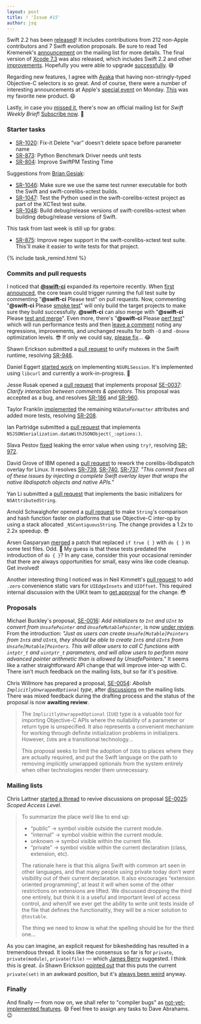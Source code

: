 ```yaml
---
layout: post
title: ! 'Issue #15'
author: jsq
---
```


Swift 2.2 has been [released](https://swift.org/blog/swift-2-2-released/)! It includes contributions from 212 non-Apple contributors and 7 Swift evolution proposals. Be sure to read Ted Kremenek's [announcement](https://lists.swift.org/pipermail/swift-evolution-announce/2016-March/000071.html) on the mailing list for more details. The final version of [Xcode 7.3](https://developer.apple.com/library/mac/releasenotes/DeveloperTools/RN-Xcode/Chapters/xc7_release_notes.html#//apple_ref/doc/uid/TP40001051-CH5-DontLinkElementID_29) was also released, which includes Swift 2.2 and other [improvements](https://twitter.com/Catfish_Man/status/711972673367052288). Hopefully you were able to upgrade [successfully](https://twitter.com/ericasadun/status/712036220818350081). 😅

Regarding new features, I agree with [Ayaka](https://twitter.com/ayanonagon/status/712076521368739840) that having non-stringly-typed Objective-C selectors is so great. And of course, there were a number of interesting announcements at Apple's [special event](http://www.apple.com/apple-events/march-2016/) on Monday. [This](https://twitter.com/stringcode/status/711963672243994625) was my favorite new product. 😄

Lastly, in case you [missed it](https://twitter.com/swiftlybrief/status/711297027276038144), there's now an official mailing list for *Swift Weekly Brief*! [Subscribe now](/subscribe/). 💌

<!--excerpt-->

### Starter tasks

- [SR-1020](https://bugs.swift.org/browse/SR-1020): Fix-it Delete “var” doesn't delete space before parameter name
- [SR-873](https://bugs.swift.org/browse/SR-873): Python Benchmark Driver needs unit tests
- [SR-804](https://bugs.swift.org/browse/SR-804): Improve SwiftPM Testing Time

Suggestions from [Brian Gesiak](https://github.com/SwiftWeekly/swiftweekly.github.io/issues/28):

- [SR-1046](https://bugs.swift.org/browse/SR-1046): Make sure we use the same test runner executable for both the Swift and swift-corelibs-xctest builds.
- [SR-1047](https://bugs.swift.org/browse/SR-1047): Test the Python used in the swift-corelibs-xctest project as part of the XCTest test suite.
- [SR-1048](https://bugs.swift.org/browse/SR-1048): Build debug/release versions of swift-corelibs-xctest when building debug/release versions of Swift.

This task from last week is still up for grabs:

- [SR-875](https://bugs.swift.org/browse/SR-875): Improve regex support in the swift-corelibs-xctest test suite. This'll make it easier to write tests for that project.

{% include task_remind.html %}

### Commits and pull requests

I noticed that [**@swift-ci**](https://github.com/swift-ci) expanded its repertoire recently. When [first announced](https://swift.org/blog/swift-ci/), the core team could trigger running the full test suite by commenting "__@swift-ci__ Please test" on pull requests. Now, commenting "__@swift-ci__ Please [smoke test](https://github.com/apple/swift/pull/1750#issuecomment-199074599)" will only build the target projects to make sure they build successfully. **@swift-ci** can also merge with "__@swift-ci__ Please [test and merge](https://github.com/apple/swift/pull/1764#issuecomment-200186354)". Even more, there's "__@swift-ci__ Please [perf test](https://github.com/apple/swift/pull/1682#issuecomment-199569395)" which will run performance tests and then [leave a comment](https://github.com/apple/swift/pull/1682#issuecomment-199628576) noting any regressions, improvements, and unchanged results for both `-O` and `-Onone` optimization levels. 😎 If only we could say, [please fix](https://github.com/apple/swift/pull/1740#issuecomment-198777108)... 😂

Shawn Erickson submitted a [pull request](https://github.com/apple/swift/pull/1731) to unify mutexes in the Swift runtime, resolving [SR-946](https://bugs.swift.org/browse/SR-946).

Daniel Eggert [started work](https://github.com/apple/swift-corelibs-foundation/pull/299) on implementing `NSURLSession`. It's implemented using `libcurl` and currently a work-in-progress. 👏

Jesse Rusak opened a [pull request](https://github.com/apple/swift/pull/1732) that implements proposal [SE-0037](https://github.com/apple/swift-evolution/blob/master/proposals/0037-clarify-comments-and-operators.md): *Clarify interaction between comments & operators*. This proposal was accepted as a bug, and resolves [SR-186](https://bugs.swift.org/browse/SR-186) and [SR-960](https://bugs.swift.org/browse/SR-960).

Taylor Franklin [implemented](https://github.com/apple/swift-corelibs-foundation/pull/288) the remaining `NSDateFormatter` attributes and added more tests, resolving [SR-208](https://bugs.swift.org/browse/SR-208).

Ian Partridge submitted a [pull request](https://github.com/apple/swift-corelibs-foundation/pull/291) that implements `NSJSONSerialization.dataWithJSONObject(_:options:)`.

Slava Pestov [fixed](https://github.com/apple/swift/commit/ebb8d7392c8f3da07bb299ed0d6a240c0eb07a49) leaking the error value when using `try?`, resolving [SR-972](https://bugs.swift.org/browse/SR-972).

David Grove of IBM opened a [pull request](https://github.com/apple/swift-corelibs-libdispatch/pull/61) to rework the corelibs-libdispatch overlay for Linux. It resolves [SR-739](https://bugs.swift.org/browse/SR-739), [SR-740](https://bugs.swift.org/browse/SR-740), [SR-737](https://bugs.swift.org/browse/SR-737). *"This commit fixes all of these issues by injecting a complete Swift overlay layer that wraps the native libdispatch objects and native APIs."*

Yan Li submitted a [pull request](https://github.com/apple/swift-corelibs-foundation/pull/297) that implements the basic initializers for `NSAttributedString`.

Arnold Schwaighofer opened a [pull request](https://github.com/apple/swift/pull/1797) to make `String`'s comparison and hash function faster on platforms that use Objective-C inter-op by using a stack allocated `_NSContiguousString`. The change provides a 1.2x to 2.2x speedup. 😎

Arsen Gasparyan [merged](https://github.com/apple/swift/pull/1761) a patch that replaced `if true { }` with `do { }` in some test files. Odd. 🤔 My guess is that these tests predated the introduction of `do { }`? In any case, consider this your occasional reminder that there are always opportunities for small, easy wins like code cleanup. Get involved!

Another interesting thing I noticed was in Neil Kimmett's [pull request](https://github.com/apple/swift/pull/1323) to add `.zero` convenience static vars for `UIEdgeInsets` and `UIOffset`. This required internal discussion with the UIKit team to [get approval](https://github.com/apple/swift/pull/1323#issuecomment-199417826) for the change. 😳

### Proposals

Michael Buckley's proposal, [SE-0016](https://github.com/apple/swift-evolution/blob/master/proposals/0016-initializers-for-converting-unsafe-pointers-to-ints.md): *Add initializers to `Int` and `UInt` to convert from `UnsafePointer` and `UnsafeMutablePointer`*, is now [under review](https://lists.swift.org/pipermail/swift-evolution-announce/2016-March/000072.html). From the introduction: *"Just as users can create `Unsafe[Mutable]Pointers` from `Int`s and `UInt`s, they should be able to create `Int`s and `UInt`s from `Unsafe[Mutable]Pointers`. This will allow users to call C functions with `intptr_t` and `uintptr_t` parameters, and will allow users to perform more advanced pointer arithmetic than is allowed by UnsafePointers."* It seems like a rather straightforward API change that will improve inter-op with C. There isn't much feedback on the mailing lists, but so far it's positive.

Chris Willmore has prepared a proposal, [SE-0054](https://github.com/apple/swift-evolution/blob/master/proposals/0054-abolish-iuo.md): *Abolish `ImplicitlyUnwrappedOptional` type*, after [discussions](https://lists.swift.org/pipermail/swift-evolution/Week-of-Mon-20160314/012752.html) on the mailing lists. There was mixed feedback during the drafting process and the status of the proposal is now **awaiting review**.

>The `ImplicitlyUnwrappedOptional` (`IUO`) type is a valuable tool for importing Objective-C APIs where the nullability of a parameter or return type is unspecified. It also represents a convenient mechanism for working through definite initialization problems in initializers. However, `IUO`s are a transitional technology...
>
>This proposal seeks to limit the adoption of `IUO`s to places where they are actually required, and put the Swift language on the path to removing implicitly unwrapped optionals from the system entirely when other technologies render them unnecessary.

### Mailing lists

Chris Lattner [started a thread](https://lists.swift.org/pipermail/swift-evolution/Week-of-Mon-20160314/012604.html) to revive discussions on proposal [SE-0025](https://github.com/apple/swift-evolution/blob/master/proposals/0025-scoped-access-level.md): *Scoped Access Level*.

>To summarize the place we’d like to end up:
>
>- “public” -> symbol visible outside the current module.
>- “internal” -> symbol visible within the current module.
>- unknown -> symbol visible within the current file.
>- “private” -> symbol visible within the current declaration (class, extension, etc).
>
>The rationale here is that this aligns Swift with common art seen in other languages, and that many people using private today don’t *want* visibility out of their current declaration.  It also encourages “extension oriented programming”, at least it will when some of the other restrictions on extensions are lifted.  We discussed dropping the third one entirely, but think it *is* a useful and important level of access control, and when/if we ever get the ability to write unit tests inside of the file that defines the functionality, they will be a nicer solution to `@testable`.
>
> The thing we need to know is what the spelling should be for the third one...

As you can imagine, an explicit request for bikeshedding has resulted in a tremendous thread. It looks like the consensus so far is for `private`, `private(module)`, `private(file)` &mdash; which [James Berry](https://lists.swift.org/pipermail/swift-evolution/Week-of-Mon-20160314/012609.html) suggested. I think this is great. 👍 Shawn Erickson [pointed out](https://lists.swift.org/pipermail/swift-evolution/Week-of-Mon-20160314/012635.html) that this puts the current `private(set)` in an awkward position, but it's [always been weird](https://lists.swift.org/pipermail/swift-evolution/Week-of-Mon-20160314/012639.html) anyway.

### Finally

And finally &mdash; from now on, we shall refer to "compiler bugs" as [not-yet-implemented features](https://lists.swift.org/pipermail/swift-evolution/Week-of-Mon-20160321/013095.html). 😄 Feel free to assign any tasks to Dave Abrahams. 😉
